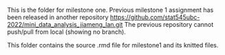 This is the folder for milestone one. 
Previous milestone 1 assignment has been released in another repository https://github.com/stat545ubc-2022/mini_data_analysis_jiameng_lan.git
The previous repository cannot push/pull from local (showing no branch).

This folder contains the source .rmd file for milestone1 and its knitted files.
